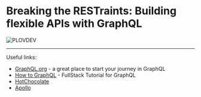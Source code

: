 # Breaking the RESTraints: Building flexible APIs with GraphQL
![PLOVDEV](https://github.com/YoannaAtanasova/GraphQL_Lecture/assets/11668679/582ee00d-1f06-455a-b722-04806c0186fa)

---

Useful links:
- [GraphQL.org](https://graphql.org/) - a great place to start your journey in GraphQL
- [How to GraphQL](https://www.howtographql.com/) - FullStack Tutorial for GraphQL
- [HotChocolate](https://chillicream.com/docs/hotchocolate/v13)
- [Apollo](https://www.apollographql.com/docs/)
